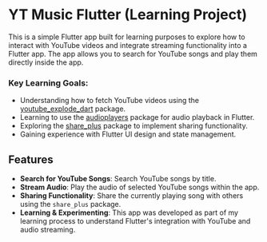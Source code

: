# YT Music Flutter (Learning Project)

This is a simple Flutter app built for learning purposes to explore how to interact with YouTube videos and integrate streaming functionality into a Flutter app. The app allows you to search for YouTube songs and play them directly inside the app. 

### Key Learning Goals:
- Understanding how to fetch YouTube videos using the [youtube_explode_dart](https://pub.dev/packages/youtube_explode_dart) package.
- Learning to use the [audioplayers](https://pub.dev/packages/audioplayers) package for audio playback in Flutter.
- Exploring the [share_plus](https://pub.dev/packages/share_plus) package to implement sharing functionality.
- Gaining experience with Flutter UI design and state management.

## Features

- **Search for YouTube Songs**: Search YouTube songs by title.
- **Stream Audio**: Play the audio of selected YouTube songs within the app.
- **Sharing Functionality**: Share the currently playing song with others using the `share_plus` package.
- **Learning & Experimenting**: This app was developed as part of my learning process to understand Flutter's integration with YouTube and audio streaming.
